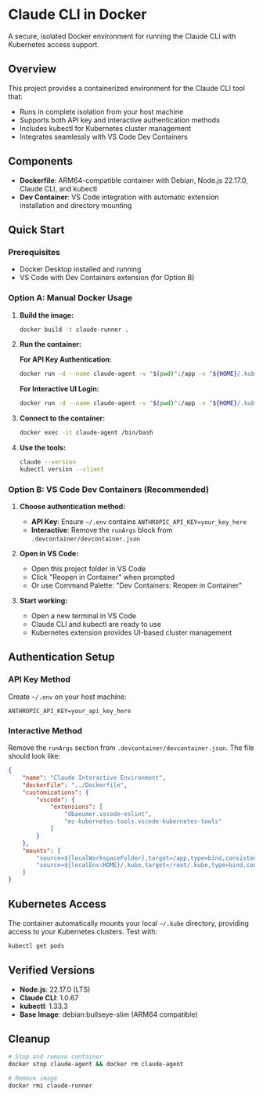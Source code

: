 # Claude CLI in Docker

A secure, isolated Docker environment for running the Claude CLI with Kubernetes access support.

## Overview

This project provides a containerized environment for the Claude CLI tool that:
- Runs in complete isolation from your host machine
- Supports both API key and interactive authentication methods
- Includes kubectl for Kubernetes cluster management
- Integrates seamlessly with VS Code Dev Containers

## Components

- **Dockerfile**: ARM64-compatible container with Debian, Node.js 22.17.0, Claude CLI, and kubectl
- **Dev Container**: VS Code integration with automatic extension installation and directory mounting

## Quick Start

### Prerequisites

- Docker Desktop installed and running
- VS Code with Dev Containers extension (for Option B)

### Option A: Manual Docker Usage

1. **Build the image:**
   ```bash
   docker build -t claude-runner .
   ```

2. **Run the container:**
   
   **For API Key Authentication:**
   ```bash
   docker run -d --name claude-agent -v "$(pwd)":/app -v "${HOME}/.kube:/root/.kube" --env-file ~/.env claude-runner
   ```
   
   **For Interactive UI Login:**
   ```bash
   docker run -d --name claude-agent -v "$(pwd)":/app -v "${HOME}/.kube:/root/.kube" claude-runner
   ```

3. **Connect to the container:**
   ```bash
   docker exec -it claude-agent /bin/bash
   ```

4. **Use the tools:**
   ```bash
   claude --version
   kubectl version --client
   ```

### Option B: VS Code Dev Containers (Recommended)

1. **Choose authentication method:**
   - **API Key**: Ensure `~/.env` contains `ANTHROPIC_API_KEY=your_key_here`
   - **Interactive**: Remove the `runArgs` block from `.devcontainer/devcontainer.json`

2. **Open in VS Code:**
   - Open this project folder in VS Code
   - Click "Reopen in Container" when prompted
   - Or use Command Palette: "Dev Containers: Reopen in Container"

3. **Start working:**
   - Open a new terminal in VS Code
   - Claude CLI and kubectl are ready to use
   - Kubernetes extension provides UI-based cluster management

## Authentication Setup

### API Key Method
Create `~/.env` on your host machine:
```
ANTHROPIC_API_KEY=your_api_key_here
```

### Interactive Method
Remove the `runArgs` section from `.devcontainer/devcontainer.json`. The file should look like:
```json
{
	"name": "Claude Interactive Environment",
	"dockerFile": "../Dockerfile",
	"customizations": {
		"vscode": {
			"extensions": [
				"dbaeumer.vscode-eslint",
				"ms-kubernetes-tools.vscode-kubernetes-tools"
			]
		}
	},
	"mounts": [
		"source=${localWorkspaceFolder},target=/app,type=bind,consistency=cached",
		"source=${localEnv:HOME}/.kube,target=/root/.kube,type=bind,consistency=cached"
	]
}
```

## Kubernetes Access

The container automatically mounts your local `~/.kube` directory, providing access to your Kubernetes clusters. Test with:
```bash
kubectl get pods
```

## Verified Versions

- **Node.js**: 22.17.0 (LTS)
- **Claude CLI**: 1.0.67
- **kubectl**: 1.33.3
- **Base Image**: debian:bullseye-slim (ARM64 compatible)

## Cleanup

```bash
# Stop and remove container
docker stop claude-agent && docker rm claude-agent

# Remove image
docker rmi claude-runner
```